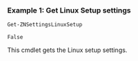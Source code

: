 ### Example 1: Get Linux Setup settings
```powershell
Get-ZNSettingsLinuxSetup
```

```output
False
```

This cmdlet gets the Linux setup settings.
